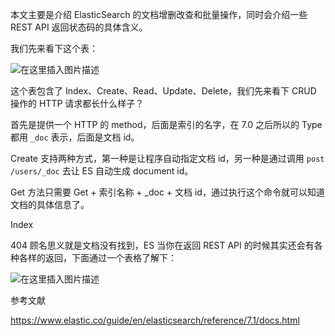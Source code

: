 本文主要是介绍 ElasticSearch 的文档增删改查和批量操作，同时会介绍一些 REST API 返回状态码的具体含义。

我们先来看下这个表：

![在这里插入图片描述](https://img-blog.csdnimg.cn/20200229213728168.png)

这个表包含了 Index、Create、Read、Update、Delete，我们先来看下 CRUD 操作的 HTTP 请求都长什么样子？

首先是提供一个 HTTP 的 method，后面是索引的名字，在 7.0 之后所以的 Type 都用 `_doc` 表示，后面是文档 id。

Create 支持两种方式，第一种是让程序自动指定文档 id，另一种是通过调用 `post /users/_doc` 去让 ES 自动生成 document id。

Get 方法只需要 Get + 索引名称 + _doc + 文档 id，通过执行这个命令就可以知道文档的具体信息了。

Index 


404 顾名思义就是文档没有找到，ES 当你在返回 REST API 的时候其实还会有各种各样的返回，下面通过一个表格了解下：

![在这里插入图片描述](https://img-blog.csdnimg.cn/2020022921484959.png)

参考文献

https://www.elastic.co/guide/en/elasticsearch/reference/7.1/docs.html